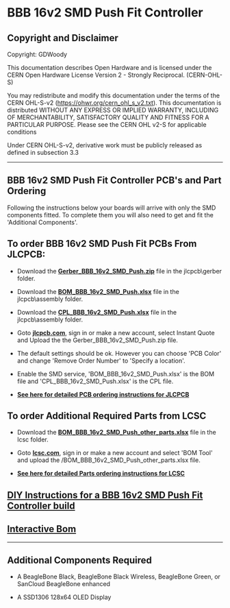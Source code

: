 # BBB 16v2 SMD Push Fit Controller

## Copyright and Disclaimer
Copyright: GDWoody

This documentation describes Open Hardware and is licensed under the CERN Open Hardware License Version 2 - Strongly Reciprocal. (CERN-OHL-S)

You may redistribute and modify this documentation under the terms of the CERN OHL-S-v2 (https://ohwr.org/cern_ohl_s_v2.txt). This documentation is distributed WITHOUT ANY EXPRESS OR IMPLIED WARRANTY, INCLUDING OF MERCHANTABILITY, SATISFACTORY QUALITY AND FITNESS FOR A PARTICULAR PURPOSE. Please see the CERN OHL v2-S for applicable conditions

Under CERN OHL-S-v2, derivative work must be publicly released as defined in subsection 3.3

---
## BBB 16v2 SMD Push Fit Controller PCB's and Part Ordering
Following the instructions below your boards will arrive with only the SMD components fitted. To complete them you will also need to get and fit the 'Additional Components'.  


## To order BBB 16v2 SMD Push Fit PCBs From JLCPCB:

* Download the  [**Gerber_BBB_16v2_SMD_Push.zip**](https://github.com/GDWoody/Pixel-Controllers/blob/main/bbb_16_push/jlcpcb/gerber/Gerber_BBB_16v2_SMD_Push.zip) file in the jlcpcb\gerber folder.

* Download the  [**BOM_BBB_16v2_SMD_Push.xlsx**](https://github.com/GDWoody/Pixel-Controllers/blob/main/bbb_16_push/jlcpcb/assembly/BOM_BBB_16v2_SMD_Push.xlsx) file in the jlcpcb\assembly folder.

* Download the  [**CPL_BBB_16v2_SMD_Push.xlsx**](https://github.com/GDWoody/Pixel-Controllers/blob/main/bbb_16_push/jlcpcb/assembly/CPL_BBB_16v2_SMD_Push.xlsx) file in the jlcpcb\assembly folder.

*  Goto [**jlcpcb.com**](https://jlcpcb.com), sign in or make a new account, select Instant Quote and Upload the the Gerber_BBB_16v2_SMD_Push.zip file.

* The default settings should be ok. However you can choose 'PCB Color' and change 'Remove Order Number' to 'Specify a location'.

* Enable the SMD service, 'BOM_BBB_16v2_SMD_Push.xlsx' is the BOM file and 'CPL_BBB_16v2_SMD_Push.xlsx' is the CPL file.

* [**See here for detailed PCB ordering instructions for JLCPCB**](https://github.com/GDWoody/Pixel-Controllers/blob/main/JLC_PCB.md)


## To order Additional Required Parts from LCSC

* Download the [**BOM_BBB_16v2_SMD_Push_other_parts.xlsx**](https://github.com/GDWoody/Pixel-Controllers/blob/main/bbb_16_push/lcsc/BOM_BBB_16v2_SMD_Push_other_parts.xlsx) file in the lcsc folder.

* Goto [**lcsc.com**](https://lcsc.com), sign in or make a new account and select 'BOM Tool' and upload the /BOM_BBB_16v2_SMD_Push_other_parts.xlsx file.

* [**See here for detailed Parts ordering instructions for LCSC**](https://github.com/GDWoody/Pixel-Controllers/blob/main/LCSC.md)


## [**DIY Instructions for a BBB 16v2 SMD Push Fit Controller build**](https://github.com/GDWoody/Pixel-Controllers/blob/main/bbb_16_push/BBB_16v2_Push_Fit_DIY.md)


## [**Interactive Bom**](https://gdwoody.github.io/bbb_16_push/BBB_16v2_SMD_Push_ibom.html)

---
## Additional Components Required


* A BeagleBone Black, BeagleBone Black Wireless, BeagleBone Green, or SanCloud BeagleBone enhanced 

* A SSD1306 128x64 OLED Display
